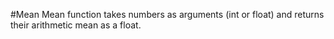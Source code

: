 #Mean
Mean function takes numbers as arguments (int or float) and returns their arithmetic mean as a float.
